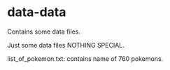 # data-data
Contains some data files.

Just some data files NOTHING SPECIAL.

list_of_pokemon.txt: contains name of 760 pokemons.
